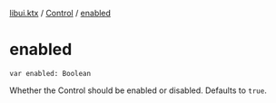 [libui.ktx](../index.md) / [Control](index.md) / [enabled](./enabled.md)

# enabled

`var enabled: Boolean`

Whether the Control should be enabled or disabled. Defaults to `true`.

